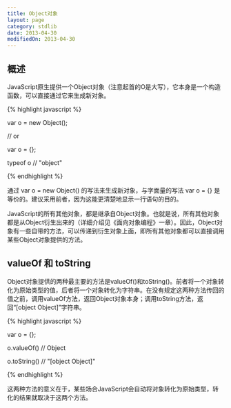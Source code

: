 ```yaml
---
title: Object对象
layout: page
category: stdlib
date: 2013-04-30
modifiedOn: 2013-04-30
---
```


## 概述

JavaScript原生提供一个Object对象（注意起首的O是大写），它本身是一个构造函数，可以直接通过它来生成新对象。

{% highlight javascript %}

var o = new Object();

// or

var o = {};

typeof o
// "object"

{% endhighlight %}

通过 var o = new Object() 的写法来生成新对象，与字面量的写法 var o = {} 是等价的。建议采用前者，因为这能更清楚地显示一行语句的目的。

JavaScript的所有其他对象，都是继承自Object对象。也就是说，所有其他对象都是从Object衍生出来的（详细介绍见《面向对象编程》一章）。因此，Object对象有一些自带的方法，可以传递到衍生对象上面，即所有其他对象都可以直接调用某些Object对象提供的方法。

## valueOf 和 toString

Object对象提供的两种最主要的方法是valueOf()和toString()。前者将一个对象转化为原始类型的值，后者将一个对象转化为字符串。在没有规定这两种方法传回的值之前，调用valueOf方法，返回Object对象本身；调用toString方法，返回“[object Object]”字符串。

{% highlight javascript %}

var o = {};

o.valueOf()
// Object

o.toString()
// "[object Object]"

{% endhighlight %}

这两种方法的意义在于，某些场合JavaScript会自动将对象转化为原始类型，转化的结果就取决于这两个方法。
